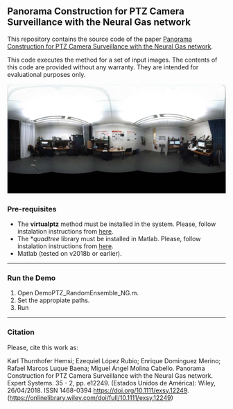 ## Panorama Construction for PTZ Camera Surveillance with the Neural Gas network

This repository contains the source code of the paper [Panorama Construction for PTZ Camera Surveillance with the Neural Gas network](https://doi.org/10.1111/exsy.12249).

This code executes the method for a set of input images. The contents of this code are provided without any warranty. They are intended for evaluational purposes only.

![Alt text](background.JPG?raw=true "Background generated by our method")

### Pre-requisites

- The **virtualptz** method must be installed in the system. Please, follow instalation instructions from [here](https://github.com/plstcharles/litiv).
- The **quadtree* library must be installed in Matlab. Please, follow instalation instructions from [here](http://www.mathworks.com/matlabcentral/fileexchange/38964-example-matlab-class-wrapper-for-a-c++-class).
- Matlab (tested on v2018b or earlier).
---

### Run the Demo

1. Open DemoPTZ_RandomEnsemble_NG.m.
2. Set the appropiate paths.
3. Run

---

### Citation

Please, cite this work as:

Karl Thurnhofer Hemsi; Ezequiel López Rubio; Enrique Domínguez Merino; Rafael Marcos Luque Baena; Miguel Ángel Molina Cabello. Panorama Construction for PTZ Camera Surveillance with the Neural Gas network. Expert Systems. 35 - 2, pp. e12249. (Estados Unidos de América): Wiley, 26/04/2018. ISSN 1468-0394
https://doi.org/10.1111/exsy.12249.
(https://onlinelibrary.wiley.com/doi/full/10.1111/exsy.12249)